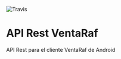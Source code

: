 ![Travis](https://travis-ci.com/luckyz/api_rest_ventaraf.svg?branch=main&status=passed)
# API Rest VentaRaf
API Rest para el cliente VentaRaf de Android
